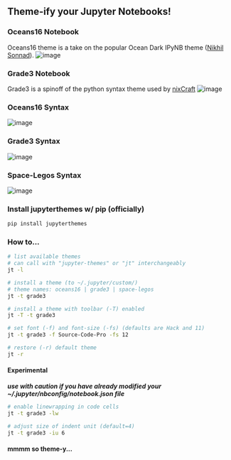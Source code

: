 ## Theme-ify your Jupyter Notebooks!

### Oceans16 Notebook
Oceans16 theme is a take on the popular Ocean Dark IPyNB theme ([Nikhil Sonnad](https://github.com/nsonnad/base16-ipython-notebook)).
![image](https://github.com/dunovank/jupyter-themes/blob/master/Screens/oceans16_nb.png?raw=true)

### Grade3 Notebook
Grade3 is a spinoff of the python syntax theme used by [nixCraft](http://www.cyberciti.biz/faq/python-sleep-command-syntax-example/)
![image](https://github.com/dunovank/jupyter-themes/blob/master/Screens/grade3_nb.png?raw=true)

### Oceans16 Syntax
![image](https://github.com/dunovank/jupyter-themes/blob/master/Screens/oceans16.png?raw=true)

### Grade3 Syntax
![image](https://github.com/dunovank/jupyter-themes/blob/master/Screens/grade3.png?raw=true)

### Space-Legos Syntax
![image](https://github.com/dunovank/jupyter-themes/blob/master/Screens/space-legos.png?raw=true)

### Install jupyterthemes w/ pip (officially)
```sh
pip install jupyterthemes
```

### How to...
```sh
# list available themes
# can call with "jupyter-themes" or "jt" interchangeably
jt -l

# install a theme (to ~/.jupyter/custom/)
# theme names: oceans16 | grade3 | space-legos
jt -t grade3

# install a theme with toolbar (-T) enabled
jt -T -t grade3

# set font (-f) and font-size (-fs) (defaults are Hack and 11)
jt -t grade3 -f Source-Code-Pro -fs 12

# restore (-r) default theme
jt -r
```

#### Experimental
***use with caution if you have already modified
your ~/.jupyter/nbconfig/notebook.json file***

```sh
# enable linewrapping in code cells
jt -t grade3 -lw

# adjust size of indent unit (default=4)
jt -t grade3 -iu 6
```

#### mmmm so theme-y...
